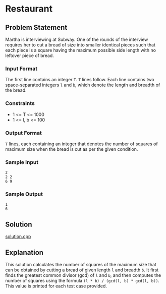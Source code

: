 # Restaurant

## Problem Statement
Martha is interviewing at Subway. One of the rounds of the interview requires her to cut a bread of size  into smaller identical pieces such that each piece is a square having the maximum possible side length with no leftover piece of bread.

### Input Format
The first line contains an integer `T`. `T` lines follow. Each line contains two space-separated integers `l` and `b`, which denote the length and breadth of the bread.

### Constraints
- 1 <= T <= 1000
- 1 <= l, b <= 100

### Output Format
`T` lines, each containing an integer that denotes the number of squares of maximum size when the bread is cut as per the given condition.

### Sample Input
```
2
2 2
6 9
```

### Sample Output
```
1
6
```

## Solution

[solution.cpp](solution.cpp)

## Explanation

This solution calculates the number of squares of the maximum size that can be obtained by cutting a bread of given length `l` and breadth `b`. It first finds the greatest common divisor (gcd) of `l` and `b`, and then computes the number of squares using the formula `(l * b) / (gcd(l, b) * gcd(l, b))`. This value is printed for each test case provided.